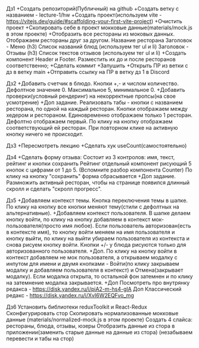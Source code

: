 Дз1
+Создать репозиторий(Публичный) на github
+Создать ветку с названием - lecture-1/hw
+Создать проект(используем vite - https://vitejs.dev/guide/#scaffolding-your-first-vite-project)
+Очистить проект
+Скопировать себе в проект мокковые данные(materials/mock.js в этом проекте)
+Отобразить все рестораны из моковых данных. Отображаем рестораны друг за другом.
  Название ресторана
  Заголовок - Меню (h3)
  Список названий блюд (используем тег ul и li)
  Заголовок - Отзывы (h3)
  Список текстов отзывов (используем тег ul и li)
+Создать компонент Header и Footer. Разместить их до и после ресторанов соответственно;
+Сделать коммит
+Запушить
+Открыть ПР из ветки с дз в ветку main
+Отправить ссылку на ПР в ветку дз 1 в Discord

Дз2
+Добавить счетчик в блюдо. Кнопки +,- и числом количество. Дефолтное значение 0. Максимальное 5, минимальное 0.
+Добавить проверки(условный рендеринг) на некорректные пропсы(на свое усмотрение)
+Доп задание. Реализовать табы - кнопки с названием ресторана, по одной на каждый ресторан. Кнопки отображаем между хедером и рестораном. Единовременно отображаем только 1 ресторан. Дефолтно отображаем первый. По клику на кнопку отображаем соответствующий ей ресторан. При повторном клике на активную кнопку ничего не происходит.

Дз3
+Пересмотреть лекцию
+Сделать хук useCount(самостоятельно)

Дз4
+Сделать форму отзыва:
  Состоит из 3 контролов: имя, текст, рейтинг и кнопки сохранить
  Рейтинг отдельный компонент рисующий 5 кнопок с цифрами от 1 до 5. (Вспомните разбор компонента Counter)
  По клику на кнопку "сохранить" форма сбрасывается
+Доп задание. Размножить активный ресторан, чтобы на странице появился длинный скролл и сделать "скролл прогресс".

Дз5
+Добавляем контекст темы. Кнопка переключения темы в шапке. По клику на кнопку все кнопки меняют тему(стили с дефолтных на альтернативные).
+Добавляем контекст пользователя. В шапке делаем кнопку войти, по клику на кнопку добавляем в контекст мок-пользователя(просто имя любое). Если пользователь авторизован(есть в контексте имя), то кнопку войти меняем на имя пользователя и кнопку выйти, по клику на выйти убираем пользователя из контекста и снова рисуем кнопку войти. Кнопки +/- у блюда рисуются только для авторизованного пользователя.
+Доп. По клику на кнопку войти в контекст добавляем не мок пользователя, а открываем модалку с инпутом для имени и двумя кнопками - Войти(по клику закрываем модалку и добавляем пользователя в контекст) и Отмена(закрывает модалку). Если модалка открыта, то остальной фон затемнен и по клику на затемнение модалка закрывается.
+Доп Посмотреть про внутрянку редакса - https://disk.yandex.ru/i/piA2-m-hs4-gIA
Доп Классический редакс - https://disk.yandex.ru/i/XvI6W2EQFvo_mg

Дз6
Установить библиотеки reduxToolkit и React-Redux
Сконфигурировать стор
Скопировать нормализованные мокковые данные (materials/normalized-mock.js в этом проекте)
Создать 4 слайса: рестораны, блюда, отзывы, юзеры
Отобразить данные из стора в приложении(заменить старые данные на данные из стора) (незабываем перевести и табы на стор)
